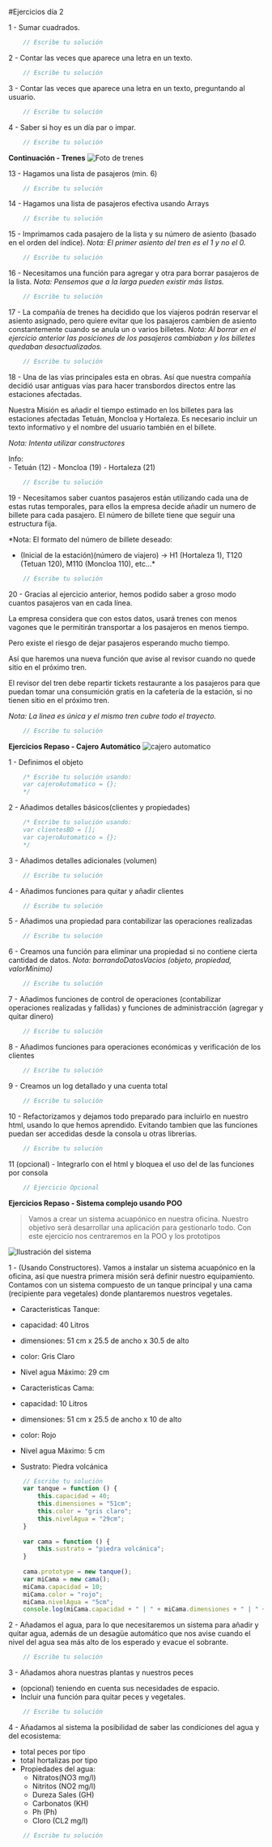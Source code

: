 #Ejercicios día 2

1 - Sumar cuadrados.

```javascript
    // Escribe tu solución
```


2 - Contar las veces que aparece una letra en un texto.

```javascript
    // Escribe tu solución
```


3 - Contar las veces que aparece una letra en un texto, preguntando al usuario.

```javascript
    // Escribe tu solución
```


4 - Saber si hoy es un día par o impar.

```javascript
    // Escribe tu solución
```

**Continuación - Trenes**
![Foto de trenes](http://estaticos04.elmundo.es/elmundo/imagenes/2010/06/29/1277838432_0.jpg)


13 - Hagamos una lista de pasajeros (min. 6)

```javascript
    // Escribe tu solución
```


14 - Hagamos una lista de pasajeros efectiva usando Arrays

```javascript
	// Escribe tu solución
```


15 - Imprimamos cada pasajero de la lista y su número de asiento (basado en el orden del índice).
*Nota: El primer asiento del tren es el 1 y no el 0.*

```javascript
    // Escribe tu solución
```


16 - Necesitamos una función para agregar y otra para borrar pasajeros de la lista.
*Nota: Pensemos que a la larga pueden existir más listas.*

```javascript
    // Escribe tu solución
```


17 - La compañía de trenes ha decidido que los viajeros podrán reservar el asiento asignado, pero quiere evitar que los pasajeros cambien de asiento constantemente cuando se anula un o varios billetes.
*Nota: Al borrar en el ejercicio anterior las posiciones de los pasajeros cambiaban y los billetes quedaban desactualizados.*

```javascript
    // Escribe tu solución
```


18 - Una de las vías principales esta en obras. Así que nuestra compañía decidió usar antiguas vías para hacer transbordos directos entre las estaciones afectadas.

Nuestra Misión es añadir el tiempo estimado en los billetes para las estaciones afectadas Tetuán,
Moncloa y Hortaleza. Es necesario incluir un texto informativo y el nombre del usuario también en el billete.

*Nota: Intenta utilizar constructores*

Info: 	
	- Tetuán (12)
   	- Moncloa (19)
   	- Hortaleza (21)

```javascript
    // Escribe tu solución
```


19 - Necesitamos saber cuantos pasajeros están utilizando cada una de estas rutas temporales, para ellos la empresa decide añadir un numero de billete para cada pasajero.  El número de billete tiene que seguir una estructura fija.

*Nota: El formato del número de billete deseado:
- (Inicial de la estación)(número de viajero) -> H1 (Hortaleza 1), T120 (Tetuan 120), M110 (Moncloa 110), etc...*

```javascript
    // Escribe tu solución
```


20 - Gracias al ejercicio anterior, hemos podido saber a groso modo cuantos pasajeros van en cada línea.

La empresa considera que con estos datos, usará trenes con menos vagones que le permitirán transportar a los pasajeros en menos tiempo.

Pero existe el riesgo de dejar pasajeros esperando mucho tiempo.

Así que haremos una nueva función que avise al revisor cuando no quede sitio en el próximo tren.

El revisor del tren debe repartir tickets restaurante a los pasajeros para que puedan tomar una consumición gratis en la cafetería de la estación, si no tienen sitio en el próximo tren.

*Nota: La linea es única y el mismo tren cubre todo el trayecto.*

```javascript
    // Escribe tu solución
```




**Ejercicios Repaso - Cajero Automático**
![cajero automatico](http://rack.1.mshcdn.com/media/ZgkyMDE0LzAyLzI2L2YwL0JpdGNvaW5fQVRNLmJjN2IxLmpwZwpwCXRodW1iCTEyMDB4NjI3IwplCWpwZw/bdee5162/0fe/Bitcoin_ATM.jpg)

1 - Definimos el objeto

```javascript
	/* Escribe tu solución usando:
	var cajeroAutomatico = {};
	*/
```

2 - Añadimos detalles básicos(clientes y propiedades)

```javascript
	/* Escribe tu solución usando:
	var clientesBD = [];
	var cajeroAutomatico = {};
	*/
```


3 - Añadimos detalles adicionales (volumen)

```javascript
    // Escribe tu solución
```


4 - Añadimos funciones para quitar y añadir clientes

```javascript
    // Escribe tu solución
```


5 - Añadimos una propiedad para contabilizar las operaciones realizadas

```javascript
    // Escribe tu solución
```


6 - Creamos una función para eliminar una propiedad si no contiene cierta cantidad de datos.
*Nota: borrandoDatosVacios (objeto, propiedad, valorMinimo)*

```javascript
    // Escribe tu solución
```


7 - Añadimos funciones de control de operaciones (contabilizar operaciones realizadas y fallidas) y funciones de administracción (agregar y quitar dinero)

```javascript
    // Escribe tu solución
```


8 - Añadimos funciones para operaciones económicas y verificación de los clientes

```javascript
    // Escribe tu solución
```


9 - Creamos un log detallado y una cuenta total

```javascript
    // Escribe tu solución
```


10 - Refactorizamos y dejamos todo preparado para incluirlo en nuestro html, usando lo que hemos aprendido.
Evitando tambien que las funciones puedan ser accedidas desde la consola u otras librerias.

```javascript
    // Escribe tu solución
```

11 (opcional) - Integrarlo con el html y bloquea el uso del de las funciones por consola

```javascript
	// Ejercicio Opcional
```


**Ejercicios Repaso - Sistema complejo usando POO**

> Vamos a crear un sistema acuapónico en nuestra oficina. Nuestro objetivo será desarrollar una aplicación para gestionarlo todo. Con este ejercicio nos centraremos en la POO y los prototipos

![Ilustración del sistema](http://www.cualtimexico.info/uploads/5/7/4/7/5747467/8636915.jpg)


1 - (Usando Constructores). Vamos a instalar un sistema acuapónico en la oficina, así que nuestra primera misión será definir nuestro equipamiento.
Contamos con un sistema compuesto de un tanque principal y una cama (recipiente para vegetales) donde plantaremos nuestros vegetales.

- Caracteristicas Tanque:
 - capacidad: 40 Litros
 - dimensiones: 51 cm x 25.5 de ancho x 30.5 de alto
 - color: Gris Claro
 - Nivel agua Máximo: 29 cm

- Caracteristicas Cama:
 - capacidad: 10 Litros
 - dimensiones: 51 cm x 25.5 de ancho x 10 de alto
 - color: Rojo
 - Nivel agua Máximo: 5 cm
 - Sustrato: Piedra volcánica

```javascript
    // Escribe tu solución
    var tanque = function () {
        this.capacidad = 40;
        this.dimensiones = "51cm";
        this.color = "gris claro";
        this.nivelAgua = "29cm";
    }
 
    var cama = function () {
        this.sustrato = "piedra volcánica";
    }
    
    cama.prototype = new tanque();
    var miCama = new cama();
    miCama.capacidad = 10;
    miCama.color = "rojo";
    miCama.nivelAgua = "5cm";
    console.log(miCama.capacidad + " | " + miCama.dimensiones + " | " + miCama.color + " | " + miCama.nivelAgua + " | " + miCama.sustrato);
```


2 - Añadamos el agua, para lo que necesitaremos un sistema para añadir y quitar agua, además de un desagüe automático que nos avise cuando el nivel del agua sea más alto de los esperado y evacue el sobrante.

```javascript
    // Escribe tu solución
```


3 - Añadamos ahora nuestras plantas y nuestros peces
- (opcional) teniendo en cuenta sus necesidades de espacio.
- Incluir una función para quitar peces y vegetales.

```javascript
    // Escribe tu solución
```


4 - Añadamos al sistema la posibilidad de saber las condiciones del agua y del ecosistema:
- total peces por tipo
- total hortalizas por tipo
- Propiedades del agua: 
	- Nitratos(NO3 mg/l)
	- Nitritos (NO2 mg/l)
	- Dureza Sales (GH)
	- Carbonatos (KH)
	- Ph (Ph)
	- Cloro (CL2 mg/l)

```javascript
    // Escribe tu solución
```